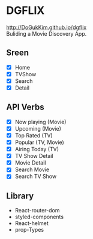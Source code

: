 # DGFLIX

http://DoGukKim.github.io/dgflix <br>
Buliding a Movie Discovery App.

## Sreen

- [x] Home
- [x] TVShow
- [x] Search
- [x] Detail

## API Verbs

- [x] Now playing (Movie)
- [x] Upcoming (Movie)
- [x] Top Rated (TV)
- [x] Popular (TV, Movie)
- [x] Airing Today (TV)
- [x] TV Show Detail
- [x] Movie Detail
- [x] Search Movie
- [x] Search TV Show

## Library
* React-router-dom
* styled-components
* React-helmet
* prop-Types
